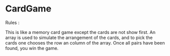 # CardGame

Rules :

This is like a memory card game except the cards are not show first. An array is used to simulate the arrangement of the cards, and to pick the cards one chooses the row an column of the array. Once all pairs have been found, you win the game.
